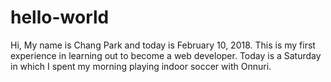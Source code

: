 # hello-world

Hi, My name is Chang Park and today is February 10, 2018. This is my first experience in learning out to become a web developer. Today is a Saturday in which I spent my morning playing indoor soccer with Onnuri.
